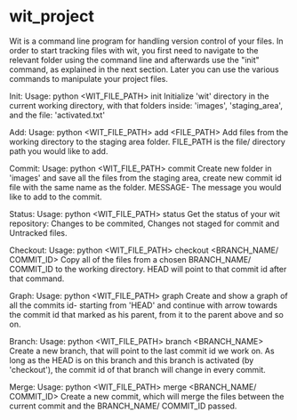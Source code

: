 # wit_project
Wit is a command line program for handling version control of your files.
In order to start tracking files with wit, you first need to navigate to the relevant folder using the command line and afterwards use the "init" command, as explained in the next section. 
Later you can use the various commands to manipulate your project files.

Init:
Usage: python <WIT_FILE_PATH> init
  Initialize 'wit' directory in the current working directory, with that folders inside: 'images', 'staging_area', and the file: 'activated.txt'

Add:
Usage: python <WIT_FILE_PATH> add <FILE_PATH>
  Add files from the working directory to the staging area folder. FILE_PATH is the file/ directory path you would like to add.

Commit:
Usage: python <WIT_FILE_PATH> commit <MESSAGE>
  Create new folder in 'images' and save all the files from the staging area, create new commit id file with the same name as the folder.
  MESSAGE- The message you would like to add to the commit.

Status:
Usage: python <WIT_FILE_PATH> status 
  Get the status of your wit repository: Changes to be commited, Changes not staged for commit and Untracked files.
  
Checkout:
Usage: python <WIT_FILE_PATH> checkout <BRANCH_NAME/ COMMIT_ID>
  Copy all of the files from a chosen BRANCH_NAME/ COMMIT_ID to the working directory. HEAD will point to that commit id after that command.
  
Graph:
Usage: python <WIT_FILE_PATH> graph 
  Create and show a graph of all the commits id-
  starting from 'HEAD' and continue with arrow towards the commit id that marked as his parent, from it to the parent above and so on.

Branch:
Usage: python <WIT_FILE_PATH> branch <BRANCH_NAME>
  Create a new branch, that will point to the last commit id we work on.
  As long as the HEAD is on this branch and this branch is activated (by 'checkout'), the commit id of that branch will change in every commit.

Merge:
Usage: python <WIT_FILE_PATH> merge <BRANCH_NAME/ COMMIT_ID>
  Create a new commit, which will merge the files between the current commit and the BRANCH_NAME/ COMMIT_ID passed.
